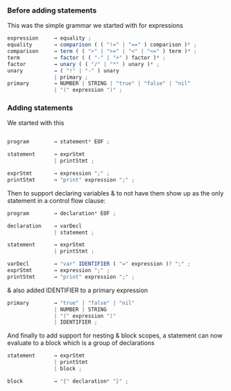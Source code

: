 

### Before adding statements

This was the simple grammar we started with for expressions

```typescript
expression     → equality ;
equality       → comparison ( ( "!=" | "==" ) comparison )* ;
comparison     → term ( ( ">" | ">=" | "<" | "<=" ) term )* ;
term           → factor ( ( "-" | "+" ) factor )* ;
factor         → unary ( ( "/" | "*" ) unary )* ;
unary          → ( "!" | "-" ) unary
               | primary ;
primary        → NUMBER | STRING | "true" | "false" | "nil"
               | "(" expression ")" ;
```

### Adding statements

We started with this

```typescript

program        → statement* EOF ;

statement      → exprStmt
               | printStmt ;

exprStmt       → expression ";" ;
printStmt      → "print" expression ";" ;

```

Then to support declaring variables & to not have them show up as the only statement in a control flow clause:

```typescript
program        → declaration* EOF ;

declaration    → varDecl
               | statement ;

statement      → exprStmt
               | printStmt ;

varDecl        → "var" IDENTIFIER ( "=" expression )? ";" ;
exprStmt       → expression ";" ;
printStmt      → "print" expression ";" ;
```

& also added IDENTIFIER to a primary expression
```typescript
primary        → "true" | "false" | "nil"
               | NUMBER | STRING
               | "(" expression ")"
               | IDENTIFIER ;
```

And finally to add support for nesting & block scopes, a statement can now evaluate to a block which is a group of declarations

```typescript
statement      → exprStmt
               | printStmt
               | block ;

block          → "{" declaration* "}" ;
```